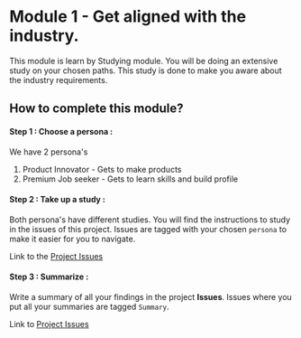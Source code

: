 # Module 1 - Get aligned with the industry.

This module is learn by Studying module. You will be doing an extensive study on
your chosen paths. This study is done to make you aware about the industry 
requirements.

## How to complete this module?

#### Step 1 : Choose a persona :
We have 2 persona's 
1. Product Innovator - Gets to make products 
2. Premium Job seeker - Gets to learn skills and build profile

#### Step 2 : Take up a study :

Both persona's have different studies. You will find the instructions to study 
in the issues of this project. Issues are tagged with your chosen `persona` to
make it easier for you to navigate.

Link to the [Project Issues](https://gitlab.iotiot.in/newbies/iot-internship-feb-20/module1/issues)

#### Step 3 : Summarize :
Write a summary of all your findings in the project **Issues**. Issues where you put all your summaries are tagged `Summary`.

Link to [Project Issues](https://gitlab.iotiot.in/newbies/iot-internship-feb-20/module1/issues)

